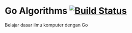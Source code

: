 # Go Algorithms [![Build Status](https://travis-ci.org/wayanjimmy/go-algorithms.svg?branch=master)](https://travis-ci.org/wayanjimmy/go-algorithms)

Belajar dasar ilmu komputer dengan Go

